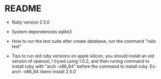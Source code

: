 # README

* Ruby version
2.5.0

* System dependencies
sqlite3

* How to run the test suite
after create database, run the command "rails test"

* Tips
to run old ruby versions on apple silicon, you should install an old version of
openssl, I tryied using 1.0.2, and then runing command to install ruby with "arch -x86_64"
before the command to install ruby. Ex: arch -x86_64 rbenv install 2.5.0

